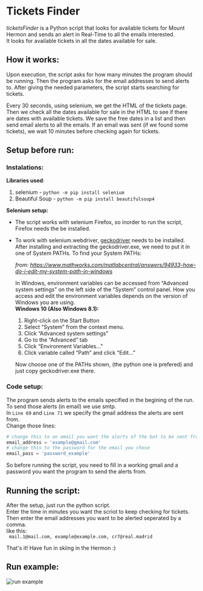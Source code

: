 # Tickets Finder
*ticketsFinder* is a Python script that looks for available tickets for Mount Hermon
and sends an alert in Real-Time to all the emails interested.\
It looks for available tickets in all the dates available for sale.

## How it works:
Upon execution, the script asks for how many minutes the program should be running.
Then the program asks for the email addresses to send alerts to.
After giving the needed parameters, the script starts searching for tickets.

Every 30 seconds, using selenium, we get the HTML of the tickets page.
Then we check all the dates available for sale in the HTML to see if there are dates with available tickets.
We save the free dates in a list and then send email alerts to all the emails.
If an email was sent (if we found some tickets), we wait 10 minutes before checking again for tickets.

## Setup before run:

### Instalations: ###
**Libraries used**:  
1. selenium - ```python -m pip install selenium```
2. Beautiful Soup - ```python -m pip install beautifulsoup4```

 **Selenium setup:**
* The script works with selenium Firefox, so inorder to run the script,
Firefox needs the be installed.
* To work with selenium.webdriver, [geckodriver](https://github.com/mozilla/geckodriver/releases/tag/v0.29.0) needs to be installed.\
After installing and extracting the geckodriver.exe, we need to put it in one of System PATHs.
To find your System PATHs:

  *from: https://www.mathworks.com/matlabcentral/answers/94933-how-do-i-edit-my-system-path-in-windows*

  In Windows, environment variables can be accessed from “Advanced system settings” on the left side of the “System” control panel.
  How you access and edit the environment variables depends on the version of Windows you are using.\
  **Windows 10 (Also Windows 8.1):**
    1. Right-click on the Start Button
    2. Select “System” from the context menu.
    3. Click “Advanced system settings”
    4. Go to the “Advanced” tab
    5. Click “Environment Variables…”
    6. Click variable called “Path” and click “Edit…”
    
  Now choose one of the PATHs shown, (the python one is prefered) and just copy geckodriver.exe there.
  
 ### Code setup: ###
   The program sends alerts to the emails specified in the begining of the run.\
   To send those alerts (in email) we use smtp.\
   In ```Line 69``` and ```Line 71``` we specify the gmail address the alerts are sent from.\
   Change those lines:
   ```python
   # change this to an email you want the alerts of the bot to be sent from
   email_address = 'example@gmail.com'
   # change this to the password for the email you chose
   email_pass = 'password_example'
   ```
   So before running the script, you need to fill in a working gmail and a password you want the program to send the alerts from.
 
 ## Running the script: ##
 After the setup, just run the python script.\
 Enter the time in minutes you want the scriot to keep checking for tickets.\
 Then enter the email addresses you want to be alerted seperated by a comma.\
 like this:\
 ``` mail.1@mail.com, example@example.com, cr7@real.madrid```
 
 That's it!
 Have fun in skiing in the Hermon :)

## Run example:

![run example](https://raw.githubusercontent.com/Tom-stack3/ticketsFinder/main/img/run_example.png)  
